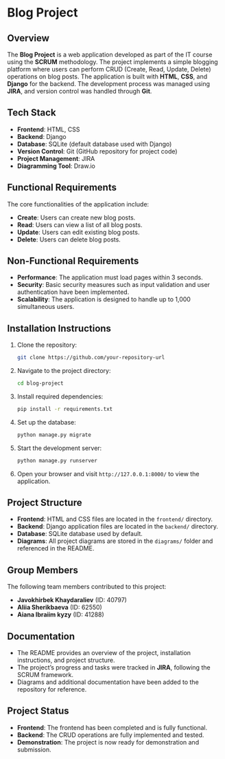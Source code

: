 # Blog Project

## Overview

The **Blog Project** is a web application developed as part of the IT course using the **SCRUM** methodology. The project implements a simple blogging platform where users can perform CRUD (Create, Read, Update, Delete) operations on blog posts. The application is built with **HTML**, **CSS**, and **Django** for the backend. The development process was managed using **JIRA**, and version control was handled through **Git**.

## Tech Stack

- **Frontend**: HTML, CSS
- **Backend**: Django
- **Database**: SQLite (default database used with Django)
- **Version Control**: Git (GitHub repository for project code)
- **Project Management**: JIRA
- **Diagramming Tool**: Draw.io

## Functional Requirements

The core functionalities of the application include:

- **Create**: Users can create new blog posts.
- **Read**: Users can view a list of all blog posts.
- **Update**: Users can edit existing blog posts.
- **Delete**: Users can delete blog posts.

## Non-Functional Requirements

- **Performance**: The application must load pages within 3 seconds.
- **Security**: Basic security measures such as input validation and user authentication have been implemented.
- **Scalability**: The application is designed to handle up to 1,000 simultaneous users.

## Installation Instructions

1. Clone the repository:
   ```bash
   git clone https://github.com/your-repository-url
   ```

2. Navigate to the project directory:
   ```bash
   cd blog-project
   ```

3. Install required dependencies:
   ```bash
   pip install -r requirements.txt
   ```

4. Set up the database:
   ```bash
   python manage.py migrate
   ```

5. Start the development server:
   ```bash
   python manage.py runserver
   ```

6. Open your browser and visit `http://127.0.0.1:8000/` to view the application.

## Project Structure

- **Frontend**: HTML and CSS files are located in the `frontend/` directory.
- **Backend**: Django application files are located in the `backend/` directory.
- **Database**: SQLite database used by default.
- **Diagrams**: All project diagrams are stored in the `diagrams/` folder and referenced in the README.

## Group Members

The following team members contributed to this project:

- **Javokhirbek Khaydaraliev** (ID: 40797)
- **Aliia Sherikbaeva** (ID: 62550)
- **Aiana Ibraiim kyzy** (ID: 41288)

## Documentation

- The README provides an overview of the project, installation instructions, and project structure.
- The project’s progress and tasks were tracked in **JIRA**, following the SCRUM framework.
- Diagrams and additional documentation have been added to the repository for reference.

## Project Status

- **Frontend**: The frontend has been completed and is fully functional.
- **Backend**: The CRUD operations are fully implemented and tested.
- **Demonstration**: The project is now ready for demonstration and submission.

